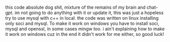 this code absolute dog shit, mixture of the remains of my brain and chat-gpt.
im not going to do anything with it or update it, this was just a hopeless try to use mysql with c++ in local.
the code was written on linux installing only soci and mysql. To make it work on windows you have to install soci, mysql and openssl, in some cases mingw too.
i ain't explaining how to make it work on windows cuz in the end it didn't work for me either, so good luck!
